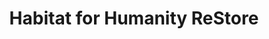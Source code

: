 ---
title: "Habitat for Humanity ReStore"
url: /eastlake/habitat-for-humanity-restore/
shop: Gebrauchtwaren
---